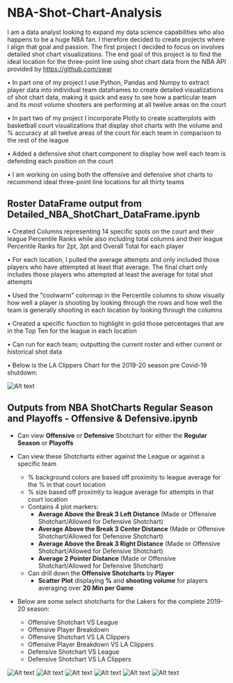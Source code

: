 # NBA-Shot-Chart-Analysis #

I am a data analyst looking to expand my data science capabilities who also happens to be a huge NBA fan. I therefore decided to create projects where I align that goal and passion. The first project I decided to focus on involves detailed shot chart visualizations. The end goal of this project is to find the ideal location for the three-point line using shot chart data from the NBA API provided by https://github.com/swar

•	In part one of my project I use Python, Pandas and Numpy to extract player data into individual team dataframes to create detailed visualizations of shot chart data, making it quick and easy to see how a particular team and its most volume shooters are performing at all twelve areas on the court

•	In part two of my project I incorporate Plotly to create scatterplots with basketball court visualizations that display shot charts with the volume and % accuracy at all twelve areas of the court for each team in comparison to the rest of the league

•	Added a defensive shot chart component to display how well each team is defending each position on the court

•	I am working on using both the offensive and defensive shot charts to recommend ideal three-point line locations for all thirty teams


## Roster DataFrame output from Detailed_NBA_ShotChart_DataFrame.ipynb

• Created Columns representing 14 specific spots on the court and their league Percentile Ranks while also including total columns and their league Percentile Ranks for 2pt, 3pt and Overall Total for each player

• For each location, I pulled the average attempts and only included those players who have attempted at least that average.
The final chart only includes those players who attempted at least the average for total shot attempts

• Used the "coolwarm" colormap in the Percentile columns to show visually how well a player is shooting by looking through the rows and how well the team is generally shooting in each location by looking through the columns

• Created a specific function to highlight in gold those percentages that are in the Top Ten for the league in each location

• Can run for each team; outputting the current roster and either current or historical shot data

• Below is the LA Clippers Chart for the 2019-20 season pre Covid-19 shutdown:


![Alt text](https://github.com/jkalter86/NBA-Shot-Chart-Analysis/blob/master/LA%20Clippers.png)

## Outputs from NBA ShotCharts Regular Season and Playoffs - Offensive & Defensive.ipynb
-  Can view **Offensive** or **Defensive** Shotchart for either the **Regular Season** or **Playoffs**
-  Can view these Shotcharts either against the League or against a specific team
    - % background colors are based off proximity to league average for the % in that court location
    - % size based off proximity to league average for attempts in that court location
    - Contains 4 plot markers:
        - **Average Above the Break 3 Left Distance** (Made or Offensive Shotchart/Allowed for Defensive Shotchart)
        - **Average Above the Break 3 Center Distance** (Made or Offensive Shotchart/Allowed for Defensive Shotchart)
        - **Average Above the Break 3 Right Distance** (Made or Offensive Shotchart/Allowed for Defensive Shotchart)
        - **Average 2 Pointer Distance** (Made or Offensive Shotchart/Allowed for Defensive Shotchart)
    -  Can drill down the **Offensive Shotcharts** by **Player**
        - **Scatter Plot** displaying **%** and **shooting volume** for players averaging over **20 Min per Game**

-  Below are some select shotcharts for the Lakers for the complete 2019-20 season:
    - Offensive Shotchart VS League
    - Offensive Player Breakdown
    - Offensive Shotchart VS LA Clippers
    - Offensive Player Breakdown VS LA Clippers
    - Defensive Shotchart VS League
    - Defensive Shotchart VS LA Clippers

![Alt text](https://github.com/jkalter86/NBA-Shot-Chart-Analysis/blob/master/Los%20Angeles%20Lakers%20Offensive%20Shotchart%20VS%20League.png)
![Alt text](https://github.com/jkalter86/NBA-Shot-Chart-Analysis/blob/master/Los%20Angeles%20Lakers%20Offensive%20Player%20Breakdown%202019-20.png)
![Alt text](https://github.com/jkalter86/NBA-Shot-Chart-Analysis/blob/master/Los%20Angeles%20Lakers%20Offensive%20Shotchart%20VS%20LA%20Clippers.png)
![Alt text](https://github.com/jkalter86/NBA-Shot-Chart-Analysis/blob/master/Los%20Angeles%20Lakers%20Offensive%20Player%20Breakdown%20VS%20LA%20Clippers.png)
![Alt text](https://github.com/jkalter86/NBA-Shot-Chart-Analysis/blob/master/Los%20Angeles%20Lakers%20Defensive%20Shotchart%20VS%20League.png)
![Alt text](https://github.com/jkalter86/NBA-Shot-Chart-Analysis/blob/master/Los%20Angeles%20Lakers%20Defensive%20Shotchart%20VS%20LA%20Clippers.png)
